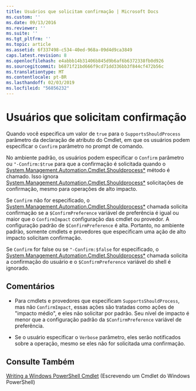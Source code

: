```yaml
---
title: Usuários que solicitam confirmação | Microsoft Docs
ms.custom: ''
ms.date: 09/13/2016
ms.reviewer: ''
ms.suite: ''
ms.tgt_pltfrm: ''
ms.topic: article
ms.assetid: 6f337498-c534-40ed-968a-09d4d9ca3849
caps.latest.revision: 8
ms.openlocfilehash: e4abbb14b31406b845d9b6af6b6372338fb0d926
ms.sourcegitcommit: b6871f21bd666f9cd71dd336bb3f844cf472b56c
ms.translationtype: MT
ms.contentlocale: pt-BR
ms.lasthandoff: 02/03/2019
ms.locfileid: "56856232"
---
```

# <a name="users-requesting-confirmation"></a>Usuários que solicitam confirmação

Quando você especifica um valor de `true` para o `SupportsShouldProcess` parâmetro da declaração de atributo do Cmdlet, em que os usuários podem especificar o `Confirm` parâmetro no prompt de comando.

No ambiente padrão, os usuários podem especificar o `Confirm` parâmetro ou `"-Confirm:$true` para que a confirmação é solicitada quando o [System.Management.Automation.Cmdlet.Shouldprocess*](/dotnet/api/System.Management.Automation.Cmdlet.ShouldProcess) método é chamado. Isso ignora [System.Management.Automation.Cmdlet.Shouldprocess*](/dotnet/api/System.Management.Automation.Cmdlet.ShouldProcess) solicitações de confirmação, mesmo para operações de alto impacto.

Se `Confirm` não for especificado, o [System.Management.Automation.Cmdlet.Shouldprocess*](/dotnet/api/System.Management.Automation.Cmdlet.ShouldProcess) chamada solicita confirmação se a `$ConfirmPreference` variável de preferência é igual ou maior que o `ConfirmImpact` configuração das cmdlet ou provedor. A configuração padrão de `$ConfirmPreference` é alta. Portanto, no ambiente padrão, somente cmdlets e provedores que especificam uma ação de alto impacto solicitam confirmação.

Se `Confirm` for false ou se `"-Confirm:$false` for especificado, o [System.Management.Automation.Cmdlet.Shouldprocess*](/dotnet/api/System.Management.Automation.Cmdlet.ShouldProcess) chamada solicita a confirmação do usuário e o `$ConfirmPreference` variável do shell é ignorado.

## <a name="remarks"></a>Comentários

- Para cmdlets e provedores que especificam `SupportsShouldProcess`, mas não `ConfirmImpact`, essas ações são tratadas como ações de "impacto médio", e eles não solicitar por padrão. Seu nível de impacto é menor que a configuração padrão da `$ConfirmPreference` variável de preferência.

- Se o usuário especificar o `Verbose` parâmetro, eles serão notificados sobre a operação, mesmo se eles não for solicitada uma confirmação.

## <a name="see-also"></a>Consulte Também

[Writing a Windows PowerShell Cmdlet](./writing-a-windows-powershell-cmdlet.md) (Escrevendo um Cmdlet do Windows PowerShell)
